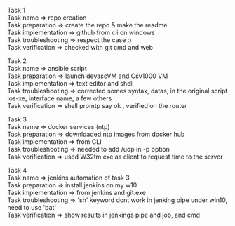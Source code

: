Task 1  
Task name => repo creation  
Task preparation => create the repo & make the readme  
Task implementation => github from cli on windows  
Task troubleshooting => respect the case :)  
Task verification => checked with git cmd and web  
  
  
Task 2  
Task name => ansible script  
Task preparation => launch devascVM and Csv1000 VM  
Task implementation => text editor and shell  
Task troubleshooting => corrected somes syntax, datas, in the original script  
ios-xe, interface name, a few others  
Task verification => shell promtp say ok , verified on the router  
  
    
Task 3  
Task name => docker services (ntp)  
Task preparation => downloaded ntp images from docker hub  
Task implementation => from CLI  
Task troubleshooting => needed to add /udp in -p option  
Task verification => used W32tm.exe as client to request time to the server  
  
Task 4  
Task name => jenkins automation of task 3  
Task preparation => install jenkins on my w10  
Task implementation => from jenkins and git.exe  
Task troubleshooting => 'sh' keyword dont work in jenking pipe under win10, need to use 'bat'  
Task verification => show results in jenkings pipe and job, and cmd   
  
